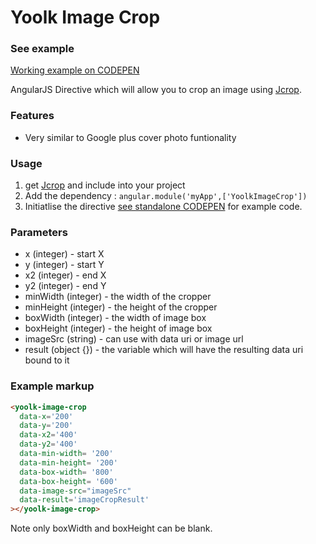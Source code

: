 Yoolk Image Crop
==================

### See example
[Working example on CODEPEN](http://codepen.io/simleap/pen/gbMrxd)

AngularJS Directive which will allow you to crop an image using [Jcrop](https://github.com/tapmodo/Jcrop).

### Features

* Very similar to Google plus cover photo funtionality

### Usage

1. get [Jcrop](https://github.com/tapmodo/Jcrop) and include into your project
2. Add the dependency : `angular.module('myApp',['YoolkImageCrop'])`
3. Initiatlise the directive [see standalone CODEPEN](http://codepen.io/simleap/pen/gbMrxd) for example code.

### Parameters

* x (integer) - start X
* y (integer) - start Y
* x2 (integer) - end X
* y2 (integer) - end Y
* minWidth (integer) - the width of the cropper
* minHeight (integer) - the height of the cropper
* boxWidth (integer) - the width of image box
* boxHeight (integer) - the height of image box
* imageSrc (string) - can use with data uri or image url
* result (object {}) - the variable which will have the resulting data uri bound to it

### Example markup
```html
<yoolk-image-crop
  data-x='200'
  data-y='200'
  data-x2='400'
  data-y2='400'
  data-min-width= '200'
  data-min-height= '200'
  data-box-width= '800'
  data-box-height= '600'
  data-image-src="imageSrc"
  data-result='imageCropResult'
></yoolk-image-crop>
```
Note only boxWidth and boxHeight can be blank.